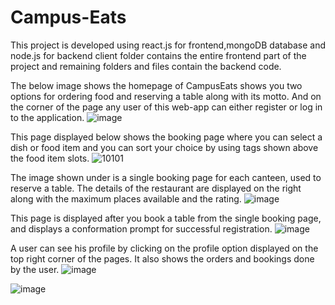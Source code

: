 # Campus-Eats
This project is developed using react.js for frontend,mongoDB database and node.js for backend
client folder contains the entire frontend part of the project and remaining folders and files contain the backend code.

The below image shows the homepage of CampusEats shows you two options for ordering food and reserving a table along with its motto. And on the corner of the page any user of this web-app can either register or log in to the application.
![image](https://github.com/kpatnaik123/Campus-Eats/assets/100128193/e644bdd0-d880-4768-bf88-aef70bc8d6a7)

This page displayed below shows the booking page where you can select a dish or food item and you can sort your choice by using tags shown above the food item slots.
![10101](https://github.com/kpatnaik123/Campus-Eats/assets/105808323/64c5c1e3-260c-4f6c-ac5f-5ededfe6a5e4)

The image shown under is a single booking page for each canteen, used to reserve a table. The details of the restaurant are displayed on the right along with the maximum places available and the rating.
![image](https://github.com/kpatnaik123/Campus-Eats/assets/100128193/d6348a28-9364-493d-a3a9-879c6e29db81)

This page is displayed after you book a table from the single booking page, and displays a conformation prompt for successful registration.
![image](https://github.com/kpatnaik123/Campus-Eats/assets/100128193/552a5a5b-47aa-48b4-967e-265d047a6ebc)

A user can see his profile by clicking on the profile option displayed on the top right corner of the pages. It also shows the orders and bookings done by the user.
![image](https://github.com/kpatnaik123/Campus-Eats/assets/100128193/03aad40a-d3ae-413a-a117-cf4edab8537c)

![image](https://github.com/kpatnaik123/Campus-Eats/assets/105808323/f0a89c40-4675-48f0-932a-99d81d8bd375)
